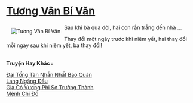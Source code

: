 <a href="https://truyentiki.com/tuong-van-bi-van.33817/" title="Tương Vân Bí Văn"><h1>Tương Vân Bí Văn</h1></a><div style="display:table"><img align="right" style="float: left; padding: 10px;" src="https://truyentiki.com/a/img/str/src/33817.jpg" alt="Tương Vân Bí Văn">Sau khi bà qua đời, hai con rắn trắng đến nhà ... <p></p> Thay đổi một ngày trước khi niêm yết, hai thay đổi mỗi ngày sau khi niêm yết, ba thay đổi!</div><p><br><b>Truyện Hay Khác :</b></p><a href="https://truyentiki.com/dai-tong-tan-nhan-nhat-bao-quan.33816/" alt="Đại Tống Tàn Nhẫn Nhất Bạo Quân">Đại Tống Tàn Nhẫn Nhất Bạo Quân</a><br/><a href="https://github.com/nownovels/top500/tree/master/truyenhay/33638/" alt="Lang Ngẩng Đầu">Lang Ngẩng Đầu</a><br/><a href="https://github.com/nownovels/top500/tree/master/truyenhay/33492/" alt="Gia Có Vương Phi Sơ Trưởng Thành">Gia Có Vương Phi Sơ Trưởng Thành</a><br/><a href="https://github.com/nownovels/top500/tree/master/truyenhay/33514/" alt="Mệnh Chi Đồ">Mệnh Chi Đồ</a><br/>